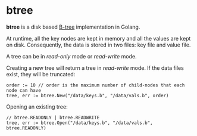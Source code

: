 btree
=====

**btree** is a disk based [B-tree](http://en.wikipedia.org/wiki/B-tree) implementation in Golang. 

At runtime, all the key nodes are kept in memory and all the values are kept on disk. 
Consequently, the data is stored in two files: key file and value file.

A tree can be in *read-only* mode or *read-write* mode. 

Creating a new tree will return a tree in *read-write* mode. If the data files exist, they will be truncated:

    order := 10 // order is the maximum number of child-nodes that each node can have
    tree, err := btree.New("/data/keys.b", "/data/vals.b", order)
    
Opening an existing tree:

    // btree.READONLY | btree.READWRITE
    tree, err := btree.Open("/data/keys.b", "/data/vals.b", btree.READONLY)
